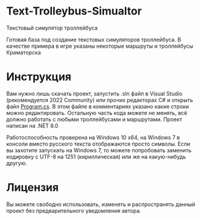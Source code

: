 # Text-Trolleybus-Simualtor
Текстовый симулятор троллейбуса

Готовая база под создание текстовых симуляторов троллейбуса.
В качестве примера в игре указаны некоторые маршруты и троллейбусы Краматорска

# Инструкция
Вам нужно лишь скачать проект, запустить .sln файл в Visual Studio (рекомендуется 2022 Community) или прочих редакторах C# и открыть файл <a href="https://github.com/KostyanSigaev/Text-Trolleybus-Simulator/blob/main/Program.cs">Program.cs</a>. В этом файле в комментариях указано какие строки можно редактировать. Остальную часть кода можете не менять, всё должно работать с любыми троллейбусами и маршрутами.
Проект написан на .NET 8.0

Работоспособность проверена на Windows 10 x64, на Windows 7 в консоли вместо русского текста отображаются просто символы. Если вы захотите запускать на Windows 7, то можете попробовать заменить кодировку с UTF-8 на 1251 (кириллическая) или же на какую-нибудь другую.

# Лицензия
Вы можете свободно использовать, изменять и распространять данный проект без предварительного уведомления автора.
